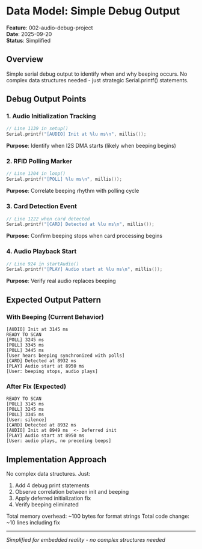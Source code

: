 # Data Model: Simple Debug Output

**Feature**: 002-audio-debug-project  
**Date**: 2025-09-20  
**Status**: Simplified

## Overview
Simple serial debug output to identify when and why beeping occurs. No complex data structures needed - just strategic Serial.printf() statements.

## Debug Output Points

### 1. Audio Initialization Tracking
```cpp
// Line 1139 in setup()
Serial.printf("[AUDIO] Init at %lu ms\n", millis());
```
**Purpose**: Identify when I2S DMA starts (likely when beeping begins)

### 2. RFID Polling Marker
```cpp
// Line 1204 in loop() 
Serial.printf("[POLL] %lu ms\n", millis());
```
**Purpose**: Correlate beeping rhythm with polling cycle

### 3. Card Detection Event
```cpp
// Line 1222 when card detected
Serial.printf("[CARD] Detected at %lu ms\n", millis());
```
**Purpose**: Confirm beeping stops when card processing begins

### 4. Audio Playback Start
```cpp
// Line 924 in startAudio()
Serial.printf("[PLAY] Audio start at %lu ms\n", millis());
```
**Purpose**: Verify real audio replaces beeping

## Expected Output Pattern

### With Beeping (Current Behavior)
```
[AUDIO] Init at 3145 ms
READY TO SCAN
[POLL] 3245 ms
[POLL] 3345 ms
[POLL] 3445 ms
[User hears beeping synchronized with polls]
[CARD] Detected at 8932 ms
[PLAY] Audio start at 8950 ms
[User: beeping stops, audio plays]
```

### After Fix (Expected)
```
READY TO SCAN  
[POLL] 3145 ms
[POLL] 3245 ms
[POLL] 3345 ms
[User: silence]
[CARD] Detected at 8932 ms
[AUDIO] Init at 8949 ms  <- Deferred init
[PLAY] Audio start at 8950 ms
[User: audio plays, no preceding beeps]
```

## Implementation Approach

No complex data structures. Just:
1. Add 4 debug print statements
2. Observe correlation between init and beeping
3. Apply deferred initialization fix
4. Verify beeping eliminated

Total memory overhead: ~100 bytes for format strings
Total code change: ~10 lines including fix

---
*Simplified for embedded reality - no complex structures needed*